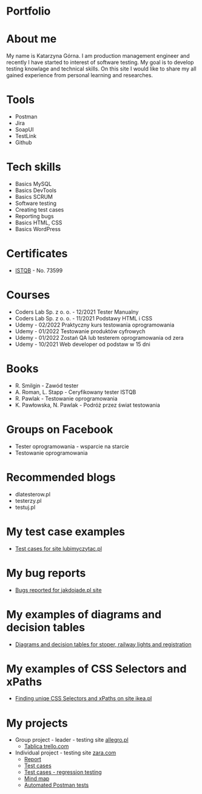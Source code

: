 # Portfolio
# About me
My name is Katarzyna Górna. I am production management engineer and recently I have started to interest of software testing. My goal is to develop testing knowlage and technical skills. On this site I would like to share my all gained experience from personal learning  and researches.
# Tools
  - Postman
  - Jira
  - SoapUI
  - TestLink
  - Github
 
# Tech skills
  -  Basics MySQL
  -  Basics DevTools
  -  Basics SCRUM
  -  Software testing
  -  Creating test cases
  -  Reporting bugs
  -  Basics HTML, CSS 
  -  Basics WordPress
# Certificates
  - [ISTQB](https://www.gasq.org/en/certification/check-a-certificate.html) - No. 73599
# Courses
  - Coders Lab Sp. z o. o. - 12/2021  Tester Manualny
  - Coders Lab Sp. z o. o. - 11/2021  Podstawy HTML i CSS
  - Udemy - 02/2022 Praktyczny kurs testowania oprogramowania
  - Udemy - 01/2022 Testowanie produktów cyfrowych
  - Udemy - 01/2022 Zostań QA lub testerem oprogramowania od zera
  - Udemy - 10/2021 Web developer od podstaw w 15 dni
# Books
  - R. Smilgin - Zawód tester
  - A. Roman, L. Stapp - Ceryfikowany tester ISTQB
  - R. Pawlak - Testowanie oprogramowania
  - K. Pawłowska, N. Pawlak - Podróż przez świat testowania
# Groups on Facebook
  - Tester oprogramowania - wsparcie na starcie
  - Testowanie oprogramowania
# Recommended blogs
  - dlatesterow.pl
  - testerzy.pl
  - testuj.pl 
# My test case examples
  - [Test cases for site lubimyczytac.pl](https://drive.google.com/file/d/1D0U3e0dmMuxV9BhgH6o3SbcsDLrxSCTp/view)
# My bug reports
  - [Bugs reported for jakdojade.pl site](https://drive.google.com/file/d/1sT9iaFAbBvyUNfqiVNUetuxjsRdTjKRV/view)
# My examples of diagrams and decision tables
  - [Diagrams and decision tables for stoper, railway lights and registration](https://drive.google.com/file/d/1jDg-xa5rFRCqwA4Cl1hcMg7UcEmo09Ky/view)
# My examples of CSS Selectors and xPaths
  - [Finding uniqe CSS Selectors and xPaths on site ikea.pl](https://drive.google.com/file/d/1lmKfiTYA3y2gaFRNU5nNoFZy0evKpy3a/view)
# My projects
  - Group project - leader - testing site [allegro.pl](https://allegro.pl/)
     - [Tablica trello.com](https://trello.com/b/fZE6cidI/allegropl)
  - Individual project - testing site [zara.com](https://www.zara.com/pl/)
     - [Report](https://drive.google.com/file/d/1AlygpsNK0Og1H7g8RRQjQs1e9LRotXYw/view)
     - [Test cases](https://drive.google.com/file/d/1Uq7kXvy8JQsqhCOky5Yaqh4KbcbLyH9x/view)
     - [Test cases - regression testing](https://drive.google.com/file/d/1R5v7_HHsPG_CWcFRJJl0OmJ2qRvBJSNE/view)
     - [Mind map](https://drive.google.com/file/d/1K8TamEa_IVchmcMzCX_bHoO0gVo22cym/view)
     - [Automated Postman tests](https://drive.google.com/file/d/15kAl0pI02FJYXOYu_KyIKN2XcvBK3Cmm/view)
      

